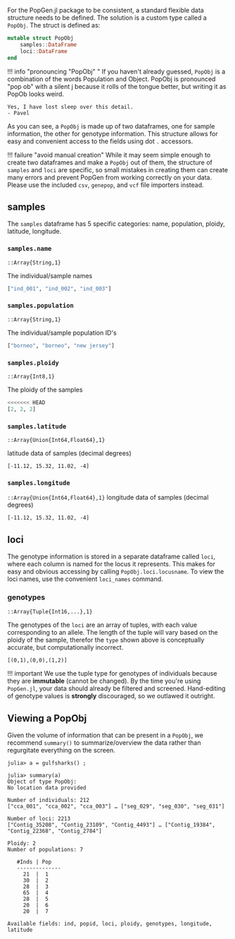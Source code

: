 For the PopGen.jl package to be consistent, a standard flexible data structure needs to be defined. The solution is a custom type called a `PopObj`. The struct is defined as:

```julia
mutable struct PopObj
	samples::DataFrame
	loci::DataFrame
end
```

!!! info "pronouncing "PopObj" "
    If you haven't already guessed, `PopObj` is a combination of the words Population and Object. PopObj is pronounced "pop ob" with a silent j because it rolls of the tongue better, but writing it as PopOb looks weird. 
    
    Yes, I have lost sleep over this detail.    
    - Pavel

As you can see, a `PopObj` is made up of two dataframes, one for sample information, the other for genotype information. This structure allows for easy and convenient access to the fields using dot `.` accessors.

!!! failure "avoid manual creation"
    While it may seem simple enough to create two dataframes and make a `PopObj` out of them, the structure of `samples` and `loci` are specific, so small mistakes in creating them can create many errors and prevent PopGen from working correctly on your data. Please use the included `csv`, `genepop`, and `vcf` file importers instead.

## samples

The `samples` dataframe has 5 specific categories: name, population, ploidy, latitude, longitude.

### `samples.name` 

`::Array{String,1}`

The individual/sample names

```julia
["ind_001", "ind_002", "ind_003"]
```

### `samples.population`

`::Array{String,1}`

The individual/sample population ID's

```julia
["borneo", "borneo", "new jersey"]
```

### `samples.ploidy`

`::Array{Int8,1}`

The ploidy of the samples

```julia
<<<<<<< HEAD
[2, 2, 2]
```

### `samples.latitude`

`::Array{Union{Int64,Float64},1}`

latitude data of samples (decimal degrees)

```
[-11.12, 15.32, 11.02, -4]
```

### `samples.longitude`

`::Array{Union{Int64,Float64},1}`
longitude data of samples (decimal degrees)

```
[-11.12, 15.32, 11.02, -4]
```

## loci

The genotype information is stored in a separate dataframe called `loci`, where each column is named for the locus it represents. This makes for easy and obvious accessing by calling `PopObj.loci.locusname`.  To view the loci names, use the convenient `loci_names` command.

### genotypes 

`::Array{Tuple{Int16,...},1}`

The genotypes of the `loci` are an array of tuples, with each value corresponding to an allele. The length of the tuple will vary based on the ploidy of the sample, therefor the `type` shown above is conceptually accurate, but computationally incorrect.

```
[(0,1),(0,0),(1,2)]
```

!!! important
    We use the tuple type for genotypes of individuals because they are **immutable** (cannot be changed). By the time you're using `PopGen.jl`, your data should already be filtered and screened. Hand-editing of genotype values is **strongly** discouraged, so we outlawed it outright.

## Viewing a PopObj

Given the volume of information that can be present in a `PopObj`, we recommend `summary()` to summarize/overview the data rather than regurgitate everything on the screen. 

```
julia> a = gulfsharks() ;

julia> summary(a)
Object of type PopObj:
No location data provided

Number of individuals: 212
["cca_001", "cca_002", "cca_003"] … ["seg_029", "seg_030", "seg_031"]

Number of loci: 2213
["Contig_35208", "Contig_23109", "Contig_4493"] … ["Contig_19384", "Contig_22368", "Contig_2784"]

Ploidy: 2
Number of populations: 7

   #Inds | Pop
   --------------
     21  |  1
     30  |  2
     28  |  3
     65  |  4
     28  |  5
     20  |  6
     20  |  7

Available fields: ind, popid, loci, ploidy, genotypes, longitude, latitude
```